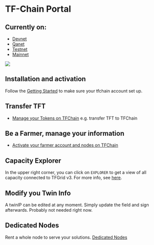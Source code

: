 # TF-Chain Portal

## Currently on:
- [Devnet](https://dashboard.dev.grid.tf/)
- [Qanet](https://dashboard.qa.grid.tf/)
- [Testnet](https://dashboard.test.grid.tf/)
- [Mainnet](https://dashboard.grid.tf/)

![ ](../img/dashboard_portal_account.png ':size=600')

## Installation and activation

Follow the [Getting Started](../../getstarted/tfgrid3_getstarted.md) to make sure your tfchain account set up.



## Transfer TFT

- [Manage your Tokens on TFChain](../portal/dashboard_portal_ui_tokens.md) e.g. transfer TFT to TFChain

## Be a Farmer, manage your information

- [Activate your farmer account and nodes on TFChain](./dashboard_portal_ui_farming.md)

## Capacity Explorer

In the upper right corner, you can click on `EXPLORER` to get a view of all capacity connected to TFGrid v3. For more info, see [here](../explorer/explorer_home.md).

## Modify you Twin Info

A twinIP can be edited at any moment. Simply update the field and sign afterwards.
Probably not needed right now.


## Dedicated Nodes

Rent a whole node to serve your solutions.
[Dedicated Nodes](./dashboard_portal_dedicated_nodes.md)
